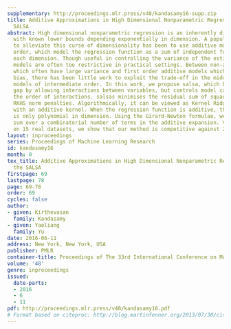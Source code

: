 ```yaml
---
supplementary: http://proceedings.mlr.press/v48/kandasamy16-supp.zip
title: Additive Approximations in High Dimensional Nonparametric Regression via the
  SALSA
abstract: High dimensional nonparametric regression is an inherently difficult problem
  with known lower bounds depending exponentially in dimension. A popular strategy
  to alleviate this curse of dimensionality has been to use additive models of \emphfirst
  order, which model the regression function as a sum of independent functions on
  each dimension. Though useful in controlling the variance of the estimate, such
  models are often too restrictive in practical settings. Between non-additive models
  which often have large variance and first order additive models which have large
  bias, there has been little work to exploit the trade-off in the middle via additive
  models of intermediate order. In this work, we propose salsa, which bridges this
  gap by allowing interactions between variables, but controls model capacity by limiting
  the order of interactions. salsas minimises the residual sum of squares with squared
  RKHS norm penalties. Algorithmically, it can be viewed as Kernel Ridge Regression
  with an additive kernel. When the regression function is additive, the excess risk
  is only polynomial in dimension. Using the Girard-Newton formulae, we efficiently
  sum over a combinatorial number of terms in the additive expansion. Via a comparison
  on 15 real datasets, we show that our method is competitive against 21 other alternatives.
layout: inproceedings
series: Proceedings of Machine Learning Research
id: kandasamy16
month: 0
tex_title: Additive Approximations in High Dimensional Nonparametric Regression via
  the SALSA
firstpage: 69
lastpage: 78
page: 69-78
order: 69
cycles: false
author:
- given: Kirthevasan
  family: Kandasamy
- given: Yaoliang
  family: Yu
date: 2016-06-11
address: New York, New York, USA
publisher: PMLR
container-title: Proceedings of The 33rd International Conference on Machine Learning
volume: '48'
genre: inproceedings
issued:
  date-parts:
  - 2016
  - 6
  - 11
pdf: http://proceedings.mlr.press/v48/kandasamy16.pdf
# Format based on citeproc: http://blog.martinfenner.org/2013/07/30/citeproc-yaml-for-bibliographies/
---
```

